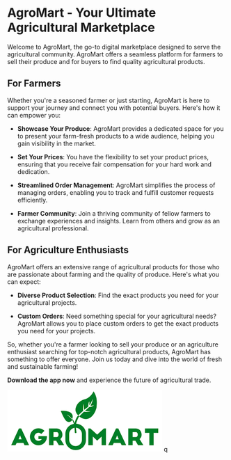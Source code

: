 # AgroMart - Your Ultimate Agricultural Marketplace

Welcome to AgroMart, the go-to digital marketplace designed to serve the agricultural community. AgroMart offers a seamless platform for farmers to sell their produce and for buyers to find quality agricultural products.

## For Farmers

Whether you're a seasoned farmer or just starting, AgroMart is here to support your journey and connect you with potential buyers. Here's how it can empower you:

- **Showcase Your Produce**: AgroMart provides a dedicated space for you to present your farm-fresh products to a wide audience, helping you gain visibility in the market.

- **Set Your Prices**: You have the flexibility to set your product prices, ensuring that you receive fair compensation for your hard work and dedication.

- **Streamlined Order Management**: AgroMart simplifies the process of managing orders, enabling you to track and fulfill customer requests efficiently.

- **Farmer Community**: Join a thriving community of fellow farmers to exchange experiences and insights. Learn from others and grow as an agricultural professional.

## For Agriculture Enthusiasts

AgroMart offers an extensive range of agricultural products for those who are passionate about farming and the quality of produce. Here's what you can expect:

- **Diverse Product Selection**: Find the exact products you need for your agricultural projects.

- **Custom Orders**: Need something special for your agricultural needs? AgroMart allows you to place custom orders to get the exact products you need for your projects.

So, whether you're a farmer looking to sell your produce or an agriculture enthusiast searching for top-notch agricultural products, AgroMart has something to offer everyone. Join us today and dive into the world of fresh and sustainable farming!

**Download the app now** and experience the future of agricultural trade.

![AgroMart Logo](assets/agromart.png) <!-- You can replace 'agromart-logo.png' with the actual logo file name. -->q
